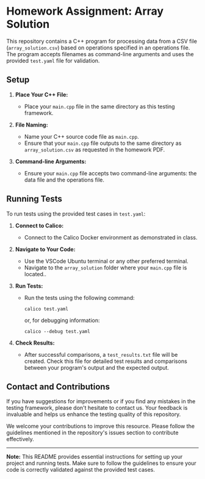 # Homework Assignment: Array Solution

This repository contains a C++ program for processing data from a CSV file (`array_solution.csv`) based on operations specified in an operations file. The program accepts filenames as command-line arguments and uses the provided `test.yaml` file for validation.

## Setup

1. **Place Your C++ File:**
   - Place your `main.cpp` file in the same directory as this testing framework.

2. **File Naming:**
   - Name your C++ source code file as `main.cpp`.
   - Ensure that your `main.cpp` file outputs to the same directory as `array_solution.csv` as requested in the homework PDF.

3. **Command-line Arguments:**
   - Ensure your `main.cpp` file accepts two command-line arguments: the data file and the operations file.

## Running Tests

To run tests using the provided test cases in `test.yaml`:

1. **Connect to Calico:**
   - Connect to the Calico Docker environment as demonstrated in class.

2. **Navigate to Your Code:**
   - Use the VSCode Ubuntu terminal or any other preferred terminal.
   - Navigate to the `array_solution` folder where your `main.cpp` file is located..

3. **Run Tests:**
   - Run the tests using the following command:
     ```
     calico test.yaml
     ```
     or, for debugging information:
     ```
     calico --debug test.yaml
     ```

4. **Check Results:**
   - After successful comparisons, a `test_results.txt` file will be created. Check this file for detailed test results and comparisons between your program's output and the expected output.

## Contact and Contributions

If you have suggestions for improvements or if you find any mistakes in the testing framework, please don't hesitate to contact us. Your feedback is invaluable and helps us enhance the testing quality of this repository.

We welcome your contributions to improve this resource. Please follow the guidelines mentioned in the repository's issues section to contribute effectively.

---

**Note:** This README provides essential instructions for setting up your project and running tests. Make sure to follow the guidelines to ensure your code is correctly validated against the provided test cases.
